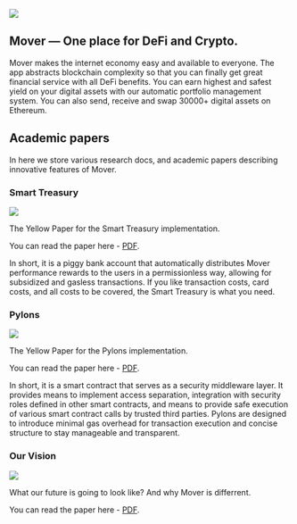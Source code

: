 ![](https://cdn-images-1.medium.com/max/2400/1*Qkyfu-nEradX-4oJxIE0fg.png)
## Mover — One place for DeFi and Crypto.

Mover makes the internet economy easy and available to everyone. The app abstracts blockchain complexity so that you can finally get great financial service with all DeFi benefits. You can earn highest and safest yield on your digital assets with our automatic portfolio management system. You can also send, receive and swap 30000+ digital assets on Ethereum.  

## Academic papers

In here we store various research docs, and academic papers describing innovative features of Mover.

### Smart Treasury
![](https://cdn-images-1.medium.com/max/2400/1*lobPUEKRM_tksx8mpVvSGA.png)

The Yellow Paper for the Smart Treasury implementation. 

You can read the paper here - [PDF](holytreasury/HolyTreasury.pdf). 

In short, it is a piggy bank account that automatically distributes Mover performance rewards to the users in a permissionless way, allowing for subsidized and gasless transactions. If you like transaction costs, card costs, and all costs to be covered, the Smart Treasury is what you need. 

### Pylons
![](https://cdn-images-1.medium.com/max/2400/1*fDOG9dji5E_p-rf98RlR5Q.png)

The Yellow Paper for the Pylons implementation. 

You can read the paper here - [PDF](pylon/mover_pylon.pdf). 

In short, it is a smart contract that serves as a security middleware layer. It provides means to implement access separation, integration with security roles defined in other smart contracts, and means to provide safe execution of various smart contract calls by trusted third parties. Pylons are designed to introduce minimal gas overhead for transaction execution and concise structure to stay manageable and transparent.

### Our Vision
![](https://cdn-images-1.medium.com/max/1600/1*u6FWedCtdp7Q-R5AtrgZ5A.png)

What our future is going to look like? And why Mover is differrent. 

You can read the paper here - [PDF](The%20future%20we%20shape.pdf). 


